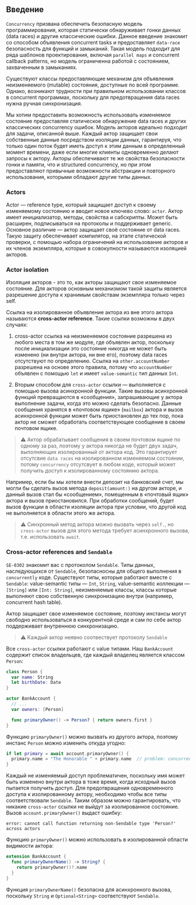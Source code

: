 ## Введение

`Concurrency` призвана обеспечить безопасную модель программирования, которая статически обнаруживает гонки данных (data races) и другие классические ошибки.
Данное введение знакомит со способом объявления concurrent tasks и предоставляет `data-race` безопасность для функций и замыканий.
Такая модель подходит для ряда шаблонов проектирования, включая `parallel maps` и concurrent callback patterns, но модель ограниченна работой с состоянием, захваченным в замыканиях.

Существуют классы предоставляющие механизм для объявления неизменяемого (mutable) состояния, доступные по всей программе.
Однако, возникают трудности при правильном использовании классов в concurrent программах, поскольку для предотвращения data races нужна ручная синхронизация.

Мы хотим предоставить возможность использовать изменяемое состояние предоставляя статическое обнаружение data races и других классических concurrency ошибок.
Модель акторов идеально подходит для задачи, описанной выше.
Каждый актор защищает свои собственные данные посредством изоляции данных, гарантируя, что только один поток будет иметь доступ к этим данным в определенный момент времени, даже если многие клиенты одновременно делают запросы к актору.
Акторы обеспечивают те же свойства безопасности гонки и памяти, что и structured concurrency, но при этом предоставляют привычные возможности абстракции и повторного использования, которыми обладают другие типы данных.

### Actors
Actor — reference type, который защищает доступ к своему изменяемому состоянию и вводит новое ключево слово: `actor`.
Актор имеет инициализатор, методы, свойства и сабскрипты. Может быть расширен, подписываться на протоколы и поддерживает generic.
Основное различие — актор защищает своё состояние от data races. Такую защиту обеспечивает компилятор, на этапе статической проверки, с помощью набора ограничений на использование акторов и их членов экземпляра, которые в совокупности называются изоляцией акторов.

### Actor isolation

Изоляция акторов - это то, как акторы защищают свое изменяемое состояние.
Для акторов основным механизмом такой защиты является разрешение доступа к хранимым свойствам экземпляра только через self.

Ссылка на изолированное объявление актора из вне этого актора называются **cross-actor reference**.
Такие ссылки возможны в двух случаях:

1. cross-actor ссылка на неизменяемое состояние разрешена из любого места в том же модуле, где объявлен актор, поскольку после инициализации это состояние никогда не может быть изменено (ни внутри актора, ни вне его), поэтому data races отсутствуют по определению.
Ссылка на `other.accountNumber` разрешена на основе этого правила, потому что `accountNumber` объявлен с помощью `let` и имеет `value-semantic` тип данных `Int`.

2. Вторым способом для `cross-actor` ссылки — выполняется с помощью вызова асинхронной функции.
Такие вызовы асинхронной функций превращаются в «сообщения», запрашивающие у актора выполнение задачи, когда это можно сделать безопасно.
Данные сообщения хранятся в «почтовом ящике» (`mailbox`) актора и вызов асинхронной функции может быть приостановлен до тех пор, пока актор не сможет обработать соответствующее сообщение в своем почтовом ящике.
> ⚠️ Актор обрабатывает сообщения в своем почтовом ящике по одному за раз, поэтому у актора никогда не будет двух задач, выполняющих изолированный от актора код.
Это гарантирует отсутсвие `data races` на изолированном изменяемом состоянии, потому `concurrency` отсутсвует в любом коде, который может получить доступ к изолированному состоянию актора.

Например, если бы мы хотели внести депозит на банковский счет, мы могли бы сделать вызов метода `deposit(amount:)` на другом акторе, и данный вызов стал бы «сообщением», помещенным в «почтовый ящик» актора и вызов приостановился.
При обработки сообщений, будет вызов функции в области изоляции актора при условии, что другой код не выполняется в области этого же актора.

> ⚠️ Синхронный метод актора можно вызвать через `self.`, но `cross-actor` вызов для этого метода требует асинхронного вызова, т.е. использовать `await`.

### Cross-actor references and `Sendable`

`SE-0302` знакомит вас с протоколом `Sendable`.
Типы данных, наследующихся от `Sendable`, безопасносны для общего выполнения в `concurrently` коде.
Существуют типы, которые работают вместе с `Sendable`: value-semantic типы — `Int`, `String`, value-semantic коллекции — `[String]` или `[Int: String]`, неизменяемые классы, классы которые выполняют свою собственную синхронизацию внутри (например, concurrent hash table).

Актор защищает свое изменяемое состояние, поэтому инстансы могут свободно использоваться в конкурентной среде и сам по себе актор поддерживает внутреннюю синхронизацию. 
> ⚠️ Каждый актор неявно соотвествует протоколу `Sendable`

Все `cross-actor` ссылки работают с value типами.
Наш `BankAccount` содержит список владельцев, где каждый владелец является классом `Person`:

```swift
class Person {
  var name: String
  let birthDate: Date
}

actor BankAccount {
  // ...
  var owners: [Person]

  func primaryOwner() -> Person? { return owners.first }
}
```
Функцию `primaryOwner()` можно вызвать из другого актора, поэтому инстанс `Person` можно изменить откуда угодно:

```swift
if let primary = await account.primaryOwner() {
  primary.name = "The Honorable " + primary.name  // problem: concurrent mutation of actor-isolated state
}
```

Каждый не изменяемый доступ проблематичен, поскольку имя может быть изменено внутри актора в тоже время, когда исходный вызов пытается получить доступ.
Для предотвращения одновременного доступа к изолированному актору, необходимо чтобы все типы соответствовали `Sendable`.
Таким образом можно гарантировать, что никакие `cross-actor` ссылки не выйдут за изолированное состояние.
Вызов `account.primaryOwner()` выдаст ошибку:

`error: cannot call function returning non-Sendable type 'Person?' across actors`

Функцию `primaryOwner()` можно использовать в изолированной области видимости актора:

```swift
extension BankAccount {
  func primaryOwnerName() -> String? {
    return primaryOwner()?.name
  }
}
```

Функция `primaryOwnerName()` безопасна для асинхронного вызова, поскольку `String` и `Optional<String>` соответствуют `Sendable`.


